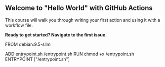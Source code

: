 ## Welcome to "Hello World" with GitHub Actions

This course will walk you through writing your first action and using it with a workflow file. 

**Ready to get started? Navigate to the first issue.**

FROM debian:9.5-slim

ADD entrypoint.sh /entrypoint.sh
RUN chmod +x /entrypoint.sh
ENTRYPOINT ["/entrypoint.sh"]
